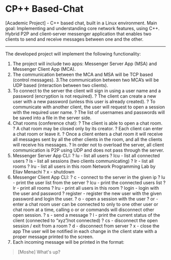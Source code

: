 # CP++ Based-Chat
[Academic Project] - C++ based chat, built in a Linux environment.
Main goal: Implementing and understanding core network features, using C++.
Hybrid P2P and client-server messenger application that enables two clients to send and receive messages between one and the other.

----------------------------------------------------------------------------------------------------------------------------------

The developed project will implement the following functionality:
1. The project will include two apps: Messenger Server App (MSA) and
Messenger Client App (MCA).
2. The communication between the MCA and MSA will be TCP based
(control messages).
3.The communication between two MCA’s will be UDP based
(interaction between two clients).
4. To connect to the server the client will sign in using a user name and a
password (encryption is not required).
? The client can create a new user with a new password (unless
this user is already created).
? To communicate with another client, the user will request to
open a session with the required user name.
? The list of usernames and passwords will be saved into a file in
the server side.
5. Chat rooms (conference chat):
? The client is able to open a chat room.
? A chat room may be closed only by its creator.
? Each client can enter a chat room or leave it.
? Once a client enters a chat room it will receive all messages
sent by all the other clients in the room, and all the clients will
receive his messages.
? In order not to overload the server, all client communication is
P2P using UDP and does not pass through the server.
6. Messenger Server App CLI:
? lu - list all users
? lcu - list all connected users
? ls - list all sessions (two clients communicating)
? lr - list all rooms
? lru <room name> - list all users in this room
Network Programming Lab by Eliav Menachi
? x - shutdown
7. Messenger Client App CLI:
? c <IP> - connect to the server in the given ip
? lu - print the user list from the server
? lcu - print the connected users list
? lr - print all rooms
? lru <room name> - print all users in this room
? login <user> <password> - login with the user and password
? register <user> <password> - register the new user with the
given password and login the user.
? o <username> - open a session with the user
? or <room name> - enter a chat room
user can be connected to only to one other user or chat room at a
time, calling o or or commands will disconnect other open session.
? s <message> - send a message
? l - print the current status of the client (connected to “xyz”/not
connected)
? cs - disconnect the open session / exit from a room
? d - disconnect from server
? x - close the app
The user will be notified in each change in the client state with a
proper message printed to the screen.
8. Each incoming message will be printed in the format:
>[Moshe] What's up?

